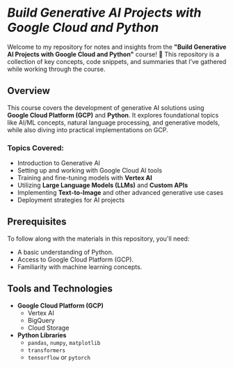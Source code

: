 # *Build Generative AI Projects with Google Cloud and Python*

Welcome to my repository for notes and insights from the **"Build Generative AI Projects with Google Cloud and Python"** course! 🚀 This repository is a collection of key concepts, code snippets, and summaries that I’ve gathered while working through the course.

## Overview

This course covers the development of generative AI solutions using **Google Cloud Platform (GCP)** and **Python**. It explores foundational topics like AI/ML concepts, natural language processing, and generative models, while also diving into practical implementations on GCP.

### Topics Covered:
- Introduction to Generative AI
- Setting up and working with Google Cloud AI tools
- Training and fine-tuning models with **Vertex AI**
- Utilizing **Large Language Models (LLMs)** and **Custom APIs**
- Implementing **Text-to-Image** and other advanced generative use cases
- Deployment strategies for AI projects

## Prerequisites

To follow along with the materials in this repository, you'll need:
- A basic understanding of Python.
- Access to Google Cloud Platform (GCP).
- Familiarity with machine learning concepts.

## Tools and Technologies

- **Google Cloud Platform (GCP)**
  - Vertex AI
  - BigQuery
  - Cloud Storage
- **Python Libraries**
  - `pandas`, `numpy`, `matplotlib`
  - `transformers`
  - `tensorflow` or `pytorch`
